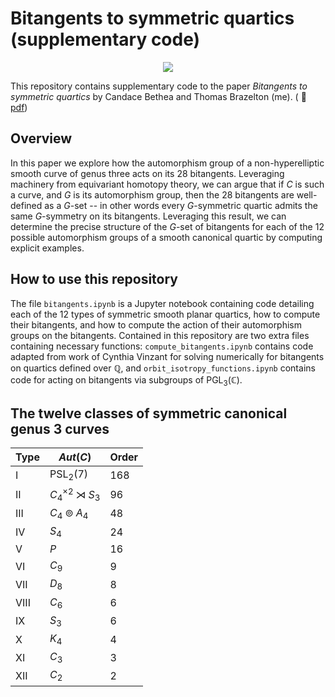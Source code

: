 # Bitangents to symmetric quartics (supplementary code)

<p align="center">
  <img src="https://github.com/user-attachments/assets/03732d4e-7616-4fa7-a0d0-9c4cb3cafdc7" />
</p>

This repository contains supplementary code to the paper *Bitangents to symmetric quartics* by Candace Bethea and Thomas Brazelton (me). ( :link: [pdf](https://tbrazel.github.io/papers/bitangents.pdf))

## Overview

In this paper we explore how the automorphism group of a non-hyperelliptic smooth curve of genus three acts on its 28 bitangents. Leveraging machinery from equivariant homotopy theory, we can argue that if $C$ is such a curve, and $G$ is its automorphism group, then the 28 bitangents are well-defined as a $G$-set -- in other words every $G$-symmetric quartic admits the same $G$-symmetry on its bitangents. Leveraging this result, we can determine the precise structure of the $G$-set of bitangents for each of the 12 possible automorphism groups of a smooth canonical quartic by computing explicit examples.

## How to use this repository

The file `bitangents.ipynb` is a Jupyter notebook containing code detailing each of the 12 types of symmetric smooth planar quartics, how to compute their bitangents, and how to compute the action of their automorphism groups on the bitangents. Contained in this repository are two extra files containing necessary functions: `compute_bitangents.ipynb` contains code adapted from work of Cynthia Vinzant for solving numerically for bitangents on quartics defined over $\mathbb{Q}$, and `orbit_isotropy_functions.ipynb` contains code for acting on bitangents via subgroups of $\text{PGL}_3(\mathbb{C})$.

## The twelve classes of symmetric canonical genus 3 curves

|Type | $Aut(C)$ | Order |
|--|--|--|
|I |  $\text{PSL}_2(7)$ | 168 |
| II | $C_4^{\times 2} \rtimes S_3$ | 96 |
| III | $C_4 \circledcirc A_4$ | 48 |
| IV | $S_4$ | 24 |
| V | $P$ | 16 |
| VI | $C_9$ | 9 |
| VII | $D_8$ | 8 |
| VIII | $C_6$ | 6 |
| IX | $S_3$ | 6 |
| X | $K_4$ | 4 |
| XI | $C_3$ | 3 |
| XII | $C_2$ | 2 |
